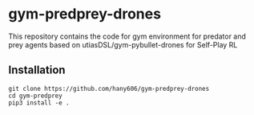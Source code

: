 # gym-predprey-drones
This repository contains the code for gym environment for predator and prey agents based on utiasDSL/gym-pybullet-drones for Self-Play RL


## Installation

```
git clone https://github.com/hany606/gym-predprey-drones
cd gym-predprey
pip3 install -e .
```
